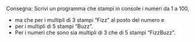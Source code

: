 Consegna:
Scrivi un programma che stampi in console i numeri da 1 a 100,
- ma che per i multipli di 3 stampi “Fizz” al posto del numero e
- per i multipli di 5 stampi “Buzz”.
- Per i numeri che sono sia multipli di 3 che di 5 stampi “FizzBuzz”.